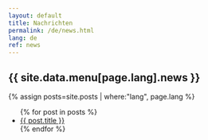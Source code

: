 ```yaml
---
layout: default
title: Nachrichten
permalink: /de/news.html
lang: de
ref: news
---
```


<h2>{{ site.data.menu[page.lang].news }}</h2>

{% assign posts=site.posts | where:"lang", page.lang %}
<ul>
{% for post in posts %}
    <li>
        <a href="{{ post.url | absolute_url }}">{{ post.title }}</a>
    </li>
{% endfor %}
</ul>

